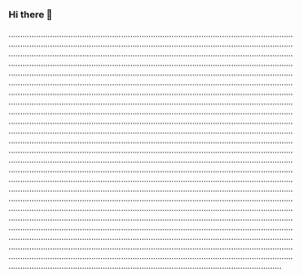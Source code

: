 ### Hi there 👋

.......................................................................................................................................................................................................................................................................................................................................................................................................................................................................................................................................................................................................................................................................................................................................................................................................................................................................................................................................................................................................................................................................................................................................................................................................................................................................................................................................................................................................................................................................................................................................................................................................................................................................................................................................................................................................................................................................................................................................................................................................................................................................................................................................................................................................................................................................................................................................................................................................................................................................................................................................................................................................................................................................................................................................................................................................................................................................................................................................................................................................................................................................................................................................................................................................................